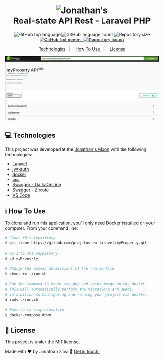 
<h1 align="center">
    <img alt="Jonathan's" src="https://i.pinimg.com/originals/52/1a/fa/521afaada5d1c270249703e2420fbbb3.png" />
    <br>
    Real-state API Rest - Laravel PHP
</h1>

<p align="center">
  <img alt="GitHub top language" src="https://img.shields.io/github/languages/top/projetos-em-laravel/myProperty.svg">

  <img alt="GitHub language count" src="https://img.shields.io/github/languages/count/projetos-em-laravel/myProperty.svg">

  <img alt="Repository size" src="https://img.shields.io/github/repo-size/projetos-em-laravel/myProperty.svg">
  <a href="https://github.com/projetos-em-laravel/myProperty/commits/master">
    <img alt="GitHub last commit" src="https://img.shields.io/github/last-commit/projetos-em-laravel/myProperty">
  </a>

  <a href="https://github.com/projetos-em-laravel/myProperty/issues">
    <img alt="Repository issues" src="https://img.shields.io/github/issues/projetos-em-laravel/myProperty.svg">
  </a>

<p align="center">
  <a href="#Moon-technologies">Technologies</a>&nbsp;&nbsp;&nbsp;|&nbsp;&nbsp;&nbsp;
  <a href="#information_source-how-to-use">How To Use</a>&nbsp;&nbsp;&nbsp;|&nbsp;&nbsp;&nbsp;
  <a href="#memo-license">License</a>
</p>

<p align="center">
  <img src="https://github.com/JonathansMoon/files/blob/master/images/myProperty.jpg">
</p>

## :computer: Technologies

This project was developed at the [Jonathan's Moon](#) with the following technologies:

-  [Laravel](https://laravel.com/)
-  [jwt-auth](https://github.com/tymondesigns/jwt-auth)
-  [docker](https://www.docker.com/)
-  [css](https://developer.mozilla.org/pt-BR/docs/Web/CSS)
-  [Swagger - DarkaOnLine](https://github.com/DarkaOnLine/L5-Swagger)
-  [Swagger - Zircote](https://github.com/zircote/swagger-php)
-  [VS Code][vc]

## :information_source: How To Use

To clone and run this application, you'll only need [Docker](https://www.docker.com/) installed on your computer. From your command line:

```bash
# Clone this repository
$ git clone https://github.com/projetos-em-laravel/myProperty.git

# Go into the repository
$ cd myProperty

# Change the access permissions of the run.sh file
$ chmod +x ./run.sh

# Run the command to mount the php and nginx image on the docker
# This will automatically perform the migrations and seeds, 
# in addition to configuring and running your project via docker.
$ sudo ./run.sh

# Execute to stop execution
$ docker-compose down
```

## :memo: License
This project is under the MIT license.

Made with ♥ by Jonathan Silva :wave: [Get in touch!](https://www.linkedin.com/in/jonathan-silva-gomes-53271a168/)

[vc]: https://code.visualstudio.com/
